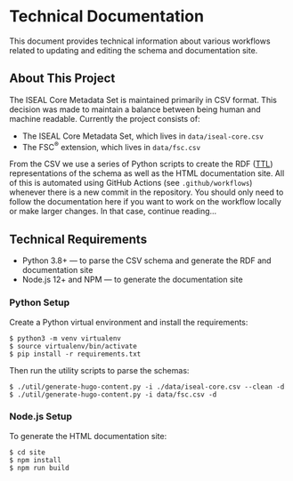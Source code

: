 # Technical Documentation
This document provides technical information about various workflows related to updating and editing the schema and documentation site.

## About This Project

The ISEAL Core Metadata Set is maintained primarily in CSV format. This decision was made to maintain a balance between being human and machine readable. Currently the project consists of:

- The ISEAL Core Metadata Set, which lives in `data/iseal-core.csv`
- The FSC<sup>®</sup> extension, which lives in `data/fsc.csv`

From the CSV we use a series of Python scripts to create the RDF ([TTL](https://en.wikipedia.org/wiki/Turtle_(syntax))) representations of the schema as well as the HTML documentation site. All of this is automated using GitHub Actions (see `.github/workflows`) whenever there is a new commit in the repository. You should only need to follow the documentation here if you want to work on the workflow locally or make larger changes. In that case, continue reading...

## Technical Requirements

- Python 3.8+ — to parse the CSV schema and generate the RDF and documentation site
- Node.js 12+ and NPM — to generate the documentation site

### Python Setup
Create a Python virtual environment and install the requirements:

```console
$ python3 -m venv virtualenv
$ source virtualenv/bin/activate
$ pip install -r requirements.txt
```

Then run the utility scripts to parse the schemas:

```console
$ ./util/generate-hugo-content.py -i ./data/iseal-core.csv --clean -d
$ ./util/generate-hugo-content.py -i data/fsc.csv -d
```

### Node.js Setup
To generate the HTML documentation site:

```console
$ cd site
$ npm install
$ npm run build
```
